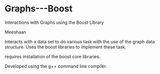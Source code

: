 # Graphs---Boost
Interactions with Graphs using the Boost Library

Meeshaan

Interacts with a data set to do various task with the use of the graph data structure. Uses the boost libraries to implement these task.

requires installation of the boost core libraries. 

Developed using the g++ command line compiler.

